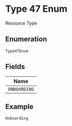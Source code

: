 
# Type 47 Enum

Resource Type

## Enumeration

`Type47Enum`

## Fields

| Name |
|  --- |
| `ONBOARDING` |

## Example

```
Onboarding
```

